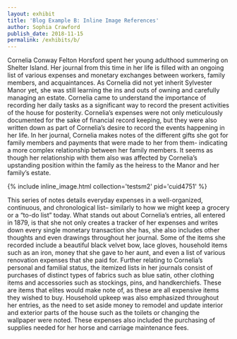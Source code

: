 ```yaml
---
layout: exhibit
title: 'Blog Example B: Inline Image References'
author: Sophia Crawford
publish_date: 2018-11-15
permalink: /exhibits/b/
---
```


Cornelia Conway Felton Horsford spent her young adulthood summering on Shelter Island.  Her journal from this time in her life is filled with an ongoing list of various expenses and monetary exchanges between workers, family members, and acquaintances.  As Cornelia did not yet inherit Sylvester Manor yet, she was still learning the ins and outs of owning and carefully managing an estate.  Cornelia came to understand the importance of recording her daily tasks as a significant way to record the present activities of the house for posterity.  Cornelia’s expenses were not only meticulously documented for the sake of financial record keeping, but they were also written down as part of Cornelia’s desire to record the events happening in her life.  In her journal, Cornelia makes notes of the different gifts she got for family members and payments that were made to her from them- indicating a more complex relationship between her family members.  It seems as though her relationship with them also was affected by Cornelia’s upstanding position within the family as the heiress to the Manor and her family’s estate. 

{% include inline_image.html collection='testsm2' pid='cuid4751' %}

This series of notes details everyday expenses in a well-organized, continuous, and chronological list– similarly to how we might keep a grocery or a “to-do list” today. What stands out about Cornelia’s entries, all entered in 1879, is that she not only creates a tracker of her expenses and writes down every single monetary transaction she has, she also includes other thoughts and even drawings throughout her journal. Some of the items she recorded include a beautiful black velvet bow, lace gloves, household items such as an iron, money that she gave to her aunt, and even a list of various renovation expenses that she paid for.  Further relating to Cornelia’s personal and familial status, the itemized lists in her journals consist of purchases of distinct types of fabrics such as blue satin, other clothing items and accessories such as stockings, pins, and handkerchiefs.  These are items that elites would make note of, as these are all expensive items they wished to buy.  Household upkeep was also emphasized throughout her entries, as the need to set aside money to remodel and update interior and exterior parts of the house such as the toilets or changing the wallpaper were noted.  These expenses also included the purchasing of supplies needed for her horse and carriage maintenance fees.